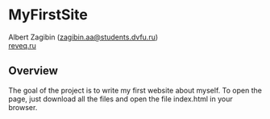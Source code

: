 # MyFirstSite
Albert Zagibin (zagibin.aa@students.dvfu.ru) <br>
[reveq.ru](http://reveq.ru)

## Overview
The goal of the project is to write my first website about myself.
To open the page, just download all the files and open the file index.html in your browser.

